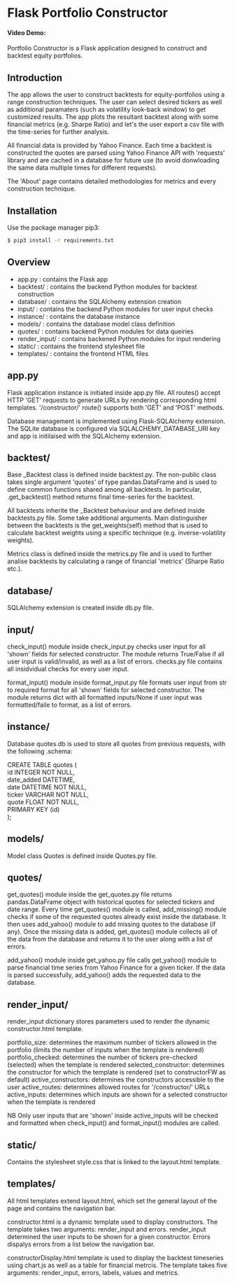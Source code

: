 # Flask Portfolio Constructor 
#### Video Demo:  <URL HERE>

Portfolio Constructor is a Flask application designed to construct and backtest equity portfolios.

## Introduction 

The app allows the user to construct backtests for equity-portfolios using a range construction techniques. The user can select desired tickers as well as additional paramaters (such as volatility look-back window) to get customized results. The app plots the resultant backtest along with some financial metrics (e.g. Sharpe Ratio) and let's the user export a csv file with the time-series for further analysis. 

All financial data is provided by Yahoo Finance. Each time a backtest is constructed the quotes are parsed using Yahoo Finance API with 'requests' library and are cached in a database for future use (to avoid donwloading the same data multiple times for different requests).

The 'About' page contains detailed methodologies for metrics and every construction technique.

## Installation

Use the package manager pip3:

```bash
$ pip3 install -r requirements.txt
```

## Overview 

* app.py : contains the Flask app
* backtest/ : contains the backend Python modules for backtest construction
* database/ : contains the SQLAlchemy extension creation
* input/ : contains the backend Python modules for user input checks
* instance/ : contains the database instance 
* models/ : contains the database model class definition 
* quotes/ : contains backend Python modules for data queiries 
* render_input/ : contains backened Python modules for input rendering
* static/ : contains the frontend stylesheet file
* templates/ : contains the frontend HTML files

## app.py 

Flask application instance is initiated inside app.py file. All routes() accept HTTP 'GET' requests to generate URLs by rendering corresponding html templates. '/constructor/' route() supports both 'GET' and 'POST' methods. 

Database management is implemented using Flask-SQLAlchemy extension. The SQLite database is configured via SQLALCHEMY_DATABASE_URI key and app is initilaised with the SQLAlchemy extension. 

## backtest/

Base _Backtest class is defined inside backtest.py. The non-public class takes single argument 'quotes' of type pandas.DataFrame and is used to define common functions shared among all backtests. In particular, .get_backtest() method returns final time-series for the backtest. 

All backtests inherite the _Backtest behaviour and are defined inside backtests.py file. Some take additional arguments. Main distinguisher between the backtests is the get_weights(self) method that is used to calculate backtest weights using a specific technique (e.g. inverse-volatility weights).

Metrics class is defined inside the metrics.py file and is used to further analise backtests by calculating a range of financial 'metrics' (Sharpe Ratio etc.).

## database/

SQLAlchemy extension is created inside db.py file.

## input/

check_input() module inside check_input.py checks user input for all 'shown' fields for selected constructor. The module returns True/False if all user input is valid/invalid, as well as a list of errors. checks.py file contains all insidvidual checks for every user input. 

format_input() module inside format_input.py file formats user input from str to required format for all 'shown' fields for selected constructor. The module returns dict with all formatted inputs/None if user input was formatted/faile to format, as a list of errors.

## instance/

Database quotes.db is used to store all quotes from previous requests, with the following .schema:

CREATE TABLE quotes (  
        id INTEGER NOT NULL,  
        date_added DATETIME,  
        date DATETIME NOT NULL,  
        ticker VARCHAR NOT NULL,  
        quote FLOAT NOT NULL,  
        PRIMARY KEY (id)  
);

## models/

Model class Quotes is defined inside Quotes.py file.

## quotes/

get_quotes() module inside the get_quotes.py file returns pandas.DataFrame object with historical quotes for selected tickers and date range. Every time get_quotes() module is called, add_missing() module checks if some of the requested quotes already exist inside the database. It then uses add_yahoo() module to add missing quotes to the database (if any). Once the missing data is added, get_quotes() module collects all of the data from the database and returns it to the user along with a list of errors. 

add_yahoo() module inside get_yahoo.py file calls get_yahoo() module to parse financial time series from Yahoo Finance for a given ticker. If the data is parsed successfully, add_yahoo() adds the requested data to the database. 

## render_input/

render_input dictionary stores parameters used to render the dynamic constructor.html template. 

portfolio_size: determines the maximum number of tickers allowed in the portfolio (limits the number of inputs when the template is rendered)
portfolio_checked: determines the number of tickers pre-checked (selected) when the template is rendered
selected_constructor: determines the constructor for which the template is rendered (set to constructorFW as default)
active_constructors: determines the constructors accessible to the user 
active_routes: determines allowed routes for '/constructor/<route>' URLs
active_inputs: determines which inputs are shown for a selected constructor when the template is rendered

NB Only user inputs that are 'shown' inside active_inputs will be checked and formatted when check_input() and format_input() modules are called.

## static/

Contains the stylesheet style.css that is linked to the layout.html template.

## templates/ 

All html templates extend layout.html, which set the general layout of the page and contains the navigation bar. 

constructor.html is a dynamic template used to display constructors. The template takes two arguments: render_input and errors. render_input determined the user inputs to be shown for a given constructor. Errors dispalys errors from a list below the navigation bar. 

constructorDisplay.html template is used to display the backtest timeseries using chart.js as well as a table for financial metrcis. The template takes five arguments: render_input, errors, labels, values and metrics. 